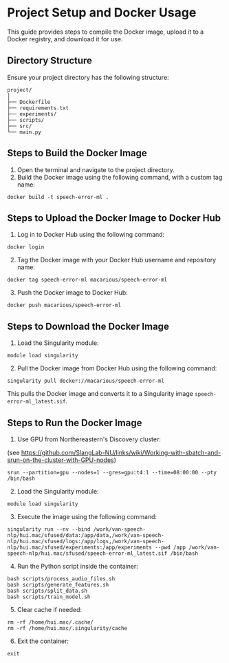 # Project Setup and Docker Usage

This guide provides steps to compile the Docker image, upload it to a Docker registry, and download it for use.

## Directory Structure

Ensure your project directory has the following structure:

```
project/
│
├── Dockerfile
├── requirements.txt
├── experiments/
├── scripts/
├── src/
└── main.py
```

## Steps to Build the Docker Image

1. Open the terminal and navigate to the project directory.
2. Build the Docker image using the following command, with a custom tag name:

`docker build -t speech-error-ml .`

## Steps to Upload the Docker Image to Docker Hub

1. Log in to Docker Hub using the following command:

`docker login`

2. Tag the Docker image with your Docker Hub username and repository name:

`docker tag speech-error-ml macarious/speech-error-ml`

3. Push the Docker image to Docker Hub:

`docker push macarious/speech-error-ml`

## Steps to Download the Docker Image

1. Load the Singularity module:

`module load singularity`

2. Pull the Docker image from Docker Hub using the following command:

`singularity pull docker://macarious/speech-error-ml`

This pulls the Docker image and converts it to a Singularity image `speech-error-ml_latest.sif`.

## Steps to Run the Docker Image

1. Use GPU from Northereastern's Discovery cluster:

(see https://github.com/SlangLab-NU/links/wiki/Working-with-sbatch-and-srun-on-the-cluster-with-GPU-nodes)

`srun --partition=gpu --nodes=1 --gres=gpu:t4:1 --time=08:00:00 --pty /bin/bash`

2. Load the Singularity module:

`module load singularity`

3. Execute the image using the following command:

`singularity run --nv --bind /work/van-speech-nlp/hui.mac/sfused/data:/app/data,/work/van-speech-nlp/hui.mac/sfused/logs:/app/logs,/work/van-speech-nlp/hui.mac/sfused/experiments:/app/experiments --pwd /app /work/van-speech-nlp/hui.mac/sfused/speech-error-ml_latest.sif /bin/bash`

4. Run the Python script inside the container:

```
bash scripts/process_audio_files.sh
bash scripts/generate_features.sh
bash scripts/split_data.sh
bash scripts/train_model.sh
```

5. Clear cache if needed:

```
rm -rf /home/hui.mac/.cache/
rm -rf /home/hui.mac/.singularity/cache
```

6. Exit the container:

`exit`
